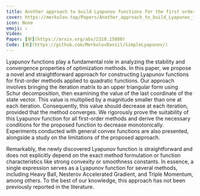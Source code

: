 ```yaml
---
title: Another approach to build Lyapunov functions for the first order methods in the quadratic case
cover: https://merkulov.top/Papers/Another_approach_to_build_Lyapunov_functions_for_the_first_order_methods_in_the_quadratic_case/Screenshot_2024-01-11_at_12.46.33.png
icon: None
emoji: ⤵️
Video: 
Paper: [🕸](https://arxiv.org/abs/2310.15880)
Code: [🕸](https://github.com/MerkulovDaniil/SimpleLyapunov/)
---
```


Lyapunov functions play a fundamental role in analyzing the stability and convergence properties of optimization methods. In this paper, we propose a novel and straightforward approach for constructing Lyapunov functions for first-order methods applied to quadratic functions. Our approach involves bringing the iteration matrix to an upper triangular form using Schur decomposition, then examining the value of the last coordinate of the state vector. This value is multiplied by a magnitude smaller than one at each iteration. Consequently, this value should decrease at each iteration, provided that the method converges. We rigorously prove the suitability of this Lyapunov function for all first-order methods and derive the necessary conditions for the proposed function to decrease monotonically. Experiments conducted with general convex functions are also presented, alongside a study on the limitations of the proposed approach.

Remarkably, the newly discovered Lyapunov function is straightforward and does not explicitly depend on the exact method formulation or function characteristics like strong convexity or smoothness constants. In essence, a single expression serves as a Lyapunov function for several methods, including Heavy Ball, Nesterov Accelerated Gradient, and Triple Momentum, among others. To the best of our knowledge, this approach has not been previously reported in the literature.
